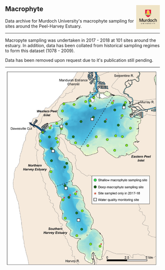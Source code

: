## Macrophyte  <img src="https://github.com/AquaticEcoDynamics/Peel_ARC/blob/master/Images/Logos/murdoch.png" width="77.5" height="77.5" align="right">

Data archive for Murdoch University's macrophyte sampling for sites around the Peel-Harvey Estuary.

---

Macropyte sampling was undertaken in 2017 - 2018 at 101 sites around the estuary. In addition, data has been collated from historical sampling regimes to form this dataset (1078 - 2009).


Data has been removed upon request due to it's publication still pending.

---


<img src="https://github.com/AquaticEcoDynamics/Peel_ARC/blob/master/Images/mac1.jpg">






